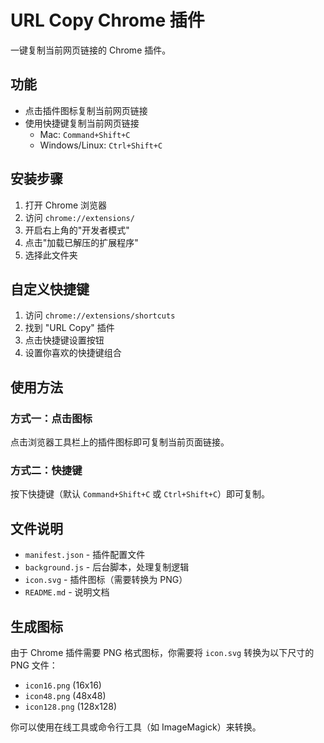 # URL Copy Chrome 插件

一键复制当前网页链接的 Chrome 插件。

## 功能

- 点击插件图标复制当前网页链接
- 使用快捷键复制当前网页链接
  - Mac: `Command+Shift+C`
  - Windows/Linux: `Ctrl+Shift+C`

## 安装步骤

1. 打开 Chrome 浏览器
2. 访问 `chrome://extensions/`
3. 开启右上角的"开发者模式"
4. 点击"加载已解压的扩展程序"
5. 选择此文件夹

## 自定义快捷键

1. 访问 `chrome://extensions/shortcuts`
2. 找到 "URL Copy" 插件
3. 点击快捷键设置按钮
4. 设置你喜欢的快捷键组合

## 使用方法

### 方式一：点击图标
点击浏览器工具栏上的插件图标即可复制当前页面链接。

### 方式二：快捷键
按下快捷键（默认 `Command+Shift+C` 或 `Ctrl+Shift+C`）即可复制。

## 文件说明

- `manifest.json` - 插件配置文件
- `background.js` - 后台脚本，处理复制逻辑
- `icon.svg` - 插件图标（需要转换为 PNG）
- `README.md` - 说明文档

## 生成图标

由于 Chrome 插件需要 PNG 格式图标，你需要将 `icon.svg` 转换为以下尺寸的 PNG 文件：
- `icon16.png` (16x16)
- `icon48.png` (48x48)
- `icon128.png` (128x128)

你可以使用在线工具或命令行工具（如 ImageMagick）来转换。
